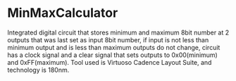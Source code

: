 # MinMaxCalculator
Integrated digital circuit that stores minimum and maximum 8bit number at 2 outputs that was last set as input 8bit number, if input is not less than minimum output and is less than maximum outputs do not change, circuit has a clock signal and a clear signal that sets outputs to 0x00(minimum) and 0xFF(maximum). Tool used is Virtuoso Cadence Layout Suite, and technology is 180nm.
